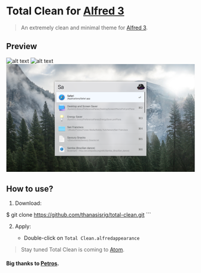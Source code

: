 # Total Clean for [Alfred 3](http://alfredapp.com)

> An extremely clean and minimal theme for [Alfred 3](http://alfredapp.com).

## Preview

![alt text](screenshots/total-clean2.png "Total Clean v1.0")
![alt text](screenshots/total-clean.png "Total Clean v1.0")
![alt text](screenshots/total-clean3.png "Total Clean v1.0")
## How to use?

1. Download:

	
$ git clone https://github.com/thanasisrig/total-clean.git
	```

2. Apply:

	* Double-click on `Total Clean.alfredappearance`

> Stay tuned Total Clean is coming to [Atom](https://atom.io).



#### Big thanks to [Petros](https://github.com/pmitakos).
